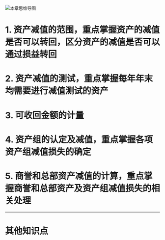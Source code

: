 
![][image-1]

# 1. 资产减值的范围，重点掌握资产的减值是否可以转回，区分资产的减值是否可以通过损益转回


# 2. 资产减值的测试，重点掌握每年年末均需要进行减值测试的资产


# 3. 可收回金额的计量


# 4. 资产组的认定及减值，重点掌握各项资产组减值损失的确定


# 5. 商誉和总部资产减值的计算，重点掌握商誉和总部资产及资产组减值损失的相关处理


---- 
# 其他知识点
## 

[image-1]:	http://pic.yupoo.com/jean0326/HgJfdWDn/cP7f5.jpg "本章思维导图"